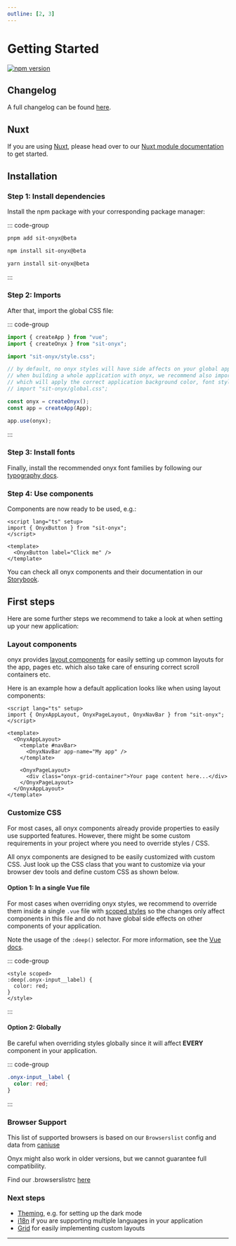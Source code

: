 ```yaml
---
outline: [2, 3]
---
```


# Getting Started

<div class="hide-external-link">

[![npm version](https://badge.fury.io/js/sit-onyx.svg)](https://www.npmjs.com/package/sit-onyx)

</div>

## Changelog

A full changelog can be found [here](/development/packages/changelogs/sit-onyx).

## Nuxt

If you are using [Nuxt](https://nuxt.com), please head over to our [Nuxt module documentation](/development/packages/nuxt) to get started.

## Installation

### Step 1: Install dependencies

Install the npm package with your corresponding package manager:

::: code-group

```sh [pnpm]
pnpm add sit-onyx@beta
```

```sh [npm]
npm install sit-onyx@beta
```

```sh [yarn]
yarn install sit-onyx@beta
```

:::

### Step 2: Imports

After that, import the global CSS file:

::: code-group

```ts [main.ts]
import { createApp } from "vue";
import { createOnyx } from "sit-onyx";

import "sit-onyx/style.css";

// by default, no onyx styles will have side affects on your global application styles like <body> etc.
// when building a whole application with onyx, we recommend also importing the following global styles
// which will apply the correct application background color, font styles etc.:
// import "sit-onyx/global.css";

const onyx = createOnyx();
const app = createApp(App);

app.use(onyx);
```

:::

### Step 3: Install fonts

Finally, install the recommended onyx font families by following our [typography docs](/development/typography#installation).

### Step 4: Use components

Components are now ready to be used, e.g.:

```vue
<script lang="ts" setup>
import { OnyxButton } from "sit-onyx";
</script>

<template>
  <OnyxButton label="Click me" />
</template>
```

You can check all onyx components and their documentation in our [Storybook](https://storybook.onyx.schwarz).

## First steps <Badge text="recommended" />

Here are some further steps we recommend to take a look at when setting up your new application:

### Layout components

onyx provides [layout components](https://storybook.onyx.schwarz/?path=/docs/layout-about-layouts--docs) for easily setting up common layouts for the app, pages etc. which also take care of ensuring correct scroll containers etc.

Here is an example how a default application looks like when using layout components:

```vue
<script lang="ts" setup>
import { OnyxAppLayout, OnyxPageLayout, OnyxNavBar } from "sit-onyx";
</script>

<template>
  <OnyxAppLayout>
    <template #navBar>
      <OnyxNavBar app-name="My app" />
    </template>

    <OnyxPageLayout>
      <div class="onyx-grid-container">Your page content here...</div>
    </OnyxPageLayout>
  </OnyxAppLayout>
</template>
```

### Customize CSS

For most cases, all onyx components already provide properties to easily use supported features.
However, there might be some custom requirements in your project where you need to override styles / CSS.

All onyx components are designed to be easily customized with custom CSS. Just look up the CSS class that you
want to customize via your browser dev tools and define custom CSS as shown below.

#### Option 1: In a single Vue file <Badge text="recommended" />

For most cases when overriding onyx styles, we recommend to override them inside a single `.vue` file with [scoped styles](https://vuejs.org/api/sfc-css-features#scoped-css)
so the changes only affect components in this file and do not have global side effects on other components of your application.

Note the usage of the `:deep()` selector. For more information, see the [Vue docs](https://vuejs.org/api/sfc-css-features#deep-selectors).

::: code-group

```vue [MyComponent.vue]
<style scoped>
:deep(.onyx-input__label) {
  color: red;
}
</style>
```

:::

#### Option 2: Globally

Be careful when overriding styles globally since it will affect **EVERY** component in your application.

::: code-group

```css [styles.css]
.onyx-input__label {
  color: red;
}
```

:::

### Browser Support

<script lang="ts" setup>
import BrowsersList from "../.vitepress/components/BrowsersList.vue"
</script>

This list of supported browsers is based on our `Browserslist` config and data from [caniuse](https://caniuse.com)

Onyx might also work in older versions, but we cannot guarantee full compatibility.

<BrowsersList />

Find our .browserslistrc [here](https://github.com/SchwarzIT/onyx/blob/main/.browserslistrc)

### Next steps

- [Theming](/development/theming), e.g. for setting up the dark mode
- [i18n](/development/i18n) if you are supporting multiple languages in your application
- [Grid](/development/grid) for easily implementing custom layouts

---
